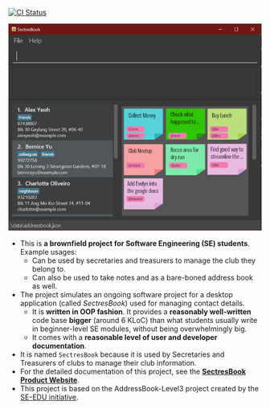 [![CI Status](https://github.com/se-edu/addressbook-level3/workflows/Java%20CI/badge.svg)](https://github.com/se-edu/addressbook-level3/actions)

![Ui](docs/images/Ui.png)

* This is **a brownfield project for Software Engineering (SE) students**.<br>
  Example usages:
  * Can be used by secretaries and treasurers to manage the club they belong to.
  * Can also be used to take notes and as a bare-boned address book as well.
* The project simulates an ongoing software project for a desktop application (called _SectresBook_) used for managing contact details.
  * It is **written in OOP fashion**. It provides a **reasonably well-written** code base **bigger** (around 6 KLoC) than what students usually write in beginner-level SE modules, without being overwhelmingly big.
  * It comes with a **reasonable level of user and developer documentation**.
* It is named `SectresBook` because it is used by Secretaries and Treasurers of clubs to manage their club information.
* For the detailed documentation of this project, see the **[SectresBook Product Website](https://ay2223s1-cs2103t-w12-2.github.io/tp/)**.
* This project is based on the AddressBook-Level3 project created by the [SE-EDU initiative](https://se-education.org).
